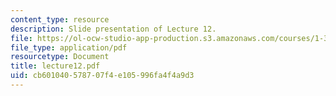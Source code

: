 ```yaml
---
content_type: resource
description: Slide presentation of Lecture 12.
file: https://ol-ocw-studio-app-production.s3.amazonaws.com/courses/1-34-waste-containment-and-remediation-technology-spring-2004/cb601040578707f4e105996fa4f4a9d3_lecture12.pdf
file_type: application/pdf
resourcetype: Document
title: lecture12.pdf
uid: cb601040-5787-07f4-e105-996fa4f4a9d3
---
```

